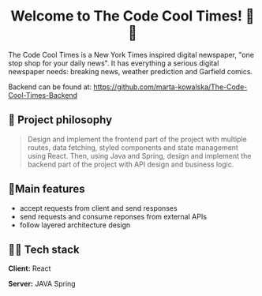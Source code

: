 <h1 align="center">Welcome to The Code Cool Times! 📰 👋</h1>

The Code Cool Times is a New York Times inspired digital newspaper, "one stop shop for your daily news". It has everything a serious digital newspaper needs: breaking news, weather prediction and Garfield comics.

Backend can be found at: 
https://github.com/marta-kowalska/The-Code-Cool-Times-Backend

  
## 🧐 Project philosophy

> Design and implement the frontend part of the project with multiple routes, data fetching, styled components and state management using React. Then, using Java and Spring, design and implement the backend part of the project with API design and business logic. 

## 💺Main features

- accept requests from client and send responses
- send requests and consume reponses from external APIs
- follow layered architecture design

## 👨‍💻 Tech stack

**Client:** React

**Server:** JAVA Spring
